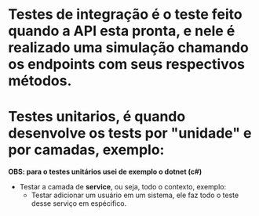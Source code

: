 # Testes de integração é o teste feito quando a API esta pronta, e nele é realizado uma simulação chamando os endpoints com seus respectivos métodos.

# Testes unitarios, é quando desenvolve os tests por "unidade" e por camadas, exemplo:

**OBS: para o testes unitários usei de exemplo o dotnet (c#)**

- Testar a camada de **service**, ou seja, todo o contexto, exemplo:
    - Testar adicionar um usuário em um sistema, ele faz todo o teste desse serviço em espécifico.